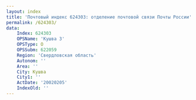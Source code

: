 ```yaml
---
layout: index
title: 'Почтовый индекс 624303: отделение почтовой связи Почты России'
permalink: /624303/
data:
    Index: 624303
    OPSName: 'Кушва 3'
    OPSType: О
    OPSSubm: 622059
    Region: 'Свердловская область'
    Autonom: ''
    Area: ''
    City: Кушва
    City1: ''
    ActDate: '20020205'
    IndexOld: ''
---
```

